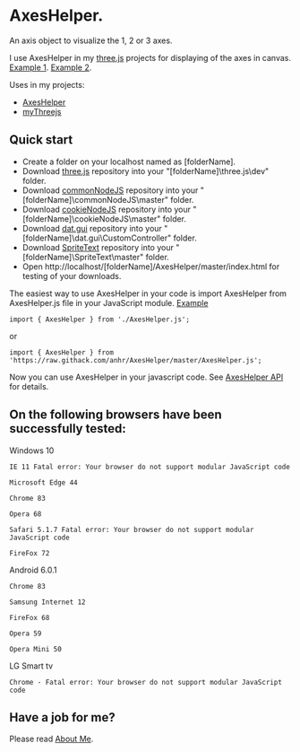 # AxesHelper.

An axis object to visualize the 1, 2 or 3 axes.

I use AxesHelper in my [three.js](https://threejs.org/) projects for displaying of the axes in canvas.
[Example 1](https://raw.githack.com/anhr/AxesHelper/master/Examples/AxesHelper.html).
[Example 2](https://raw.githack.com/anhr/AxesHelper/master/Examples/AxesHelperGui.html).

Uses in my projects:
 * [AxesHelper](https://github.com/anhr/AxesHelper)
 * [myThreejs](https://github.com/anhr/myThreejs)

## Quick start

* Create a folder on your localhost named as [folderName].
* Download [three.js](https://github.com/anhr/three.js) repository into your "[folderName]\three.js\dev" folder.
* Download [commonNodeJS](https://github.com/anhr/commonNodeJS) repository into your "[folderName]\commonNodeJS\master" folder.
* Download [cookieNodeJS](https://github.com/anhr/cookieNodeJS) repository into your "[folderName]\cookieNodeJS\master" folder.
* Download [dat.gui](https://github.com/anhr/dat.gui) repository into your "[folderName]\dat.gui\CustomController" folder.
* Download [SpriteText](https://github.com/anhr/SpriteText) repository into your "[folderName]\SpriteText\master" folder.
* Open http://localhost/[folderName]/AxesHelper/master/index.html for testing of your downloads.

The easiest way to use AxesHelper in your code is import AxesHelper from AxesHelper.js file in your JavaScript module. [Example](https://raw.githack.com/anhr/AxesHelper/master/)
```
import { AxesHelper } from './AxesHelper.js';
```
or
```
import { AxesHelper } from 'https://raw.githack.com/anhr/AxesHelper/master/AxesHelper.js';
```

Now you can use AxesHelper in your javascript code. See [AxesHelper API](https://raw.githack.com/anhr/AxesHelper/master/jsdoc/index.html) for details.

## On the following browsers have been successfully tested:

Windows 10

	IE 11 Fatal error: Your browser do not support modular JavaScript code

	Microsoft Edge 44

	Chrome 83

	Opera 68

	Safari 5.1.7 Fatal error: Your browser do not support modular JavaScript code

	FireFox 72

Android 6.0.1

	Chrome 83

	Samsung Internet 12

	FireFox 68

	Opera 59

	Opera Mini 50

LG Smart tv

	Chrome - Fatal error: Your browser do not support modular JavaScript code


 ## Have a job for me?
Please read [About Me](https://anhr.github.io/AboutMe/).
